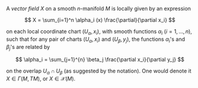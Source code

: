 A *vector field* $X$ on a smooth $n$-manifold $M$ is locally given by an expression

$$
X = \sum_{i=1}^n \alpha_i (x) \frac{\partial}{\partial x_i}
$$

on each local coordinate chart $(U_{\alpha}, x_i)$, with smooth functions $\alpha_i$ ($i=1, \ldots, n$), such that for any pair of charts $(U_{\alpha}, x_i)$ and $(U_{\beta}, y_j)$, the functions $\alpha_i$'s and $\beta_j$'s are related by

$$
\alpha_i = \sum_{j=1}^{n} \beta_j \frac{\partial x_i}{\partial y_j}
$$

on the overlap $U_\alpha \cap U_\beta$ (as suggested by the notation). One would denote it $X \in \Gamma(M, TM)$, or $X \in \mathscr{X}(M)$.
